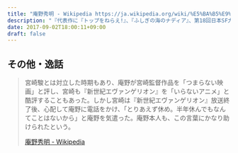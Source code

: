 ```yaml
---
title: "庵野秀明 - Wikipedia https://ja.wikipedia.org/wiki/%E5%BA%B5%E9%87%8E%E7%A7%80%E6%98%8E"
description: "『代表作に『トップをねらえ!』、『ふしぎの海のナディア』、第18回日本SF大賞受賞作の『新世紀エヴァンゲリオン』などがある。"
date: 2017-09-02T18:00:11+09:00
draft: false
---
```





## その他・逸話

> 宮崎駿とは対立した時期もあり、庵野が宮崎監督作品を「つまらない映画」と評し、宮崎も『新世紀エヴァンゲリオン』を「いらないアニメ」と酷評することもあった。しかし宮崎は『新世紀エヴァンゲリオン』放送終了後、心配して庵野に電話をかけ、「とりあえず休め。半年休んでもなんてことはないから」と庵野を気遣った。庵野本人も、この言葉にかなり助けられたという。
>
>[庵野秀明 - Wikipedia](https://ja.wikipedia.org/wiki/%E6%96%B0%E4%B8%96%E7%B4%80%E3%82%A8%E3%83%B4%E3%82%A1%E3%83%B3%E3%82%B2%E3%83%AA%E3%82%AA%E3%83%B3)